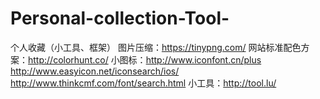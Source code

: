 # Personal-collection-Tool-
个人收藏（小工具、框架）
图片压缩：https://tinypng.com/
网站标准配色方案：http://colorhunt.co/
小图标：http://www.iconfont.cn/plus
http://www.easyicon.net/iconsearch/ios/
http://www.thinkcmf.com/font/search.html
小工具：http://tool.lu/
